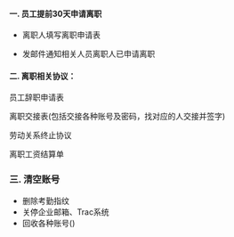 #### 一. 员工提前30天申请离职

* 离职人填写离职申请表

* 发邮件通知相关人员离职人已申请离职

#### 

#### 二. 离职相关协议：

员工辞职申请表

离职交接表\(包括交接各种账号及密码，找对应的人交接并签字\)

劳动关系终止协议

离职工资结算单

### 

### 三. 清空账号

* 删除考勤指纹
* 关停企业邮箱、Trac系统
* 回收各种账号\(\)



